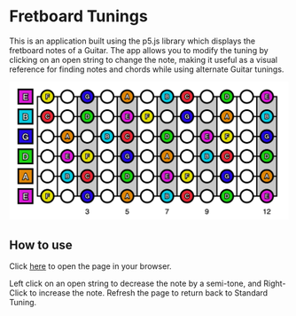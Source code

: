 # Fretboard Tunings
This is an application built using the p5.js library which displays the fretboard notes of a Guitar. The app allows you to modify the tuning by clicking on an open string to change the note, making it useful as a visual reference for finding notes and chords while using alternate Guitar tunings.

![Screenshot.png](https://github.com/laoiseearle/FretboardTunings/blob/master/Images/Screenshot.png)

## How to use
Click [here](https://laoiseearle.github.io/FretboardTunings/index.html) to open the page in your browser. 

Left click on an open string to decrease the note by a semi-tone, and Right-Click to increase the note. Refresh the page to return back to Standard Tuning.
